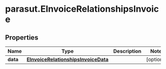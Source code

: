# parasut.EInvoiceRelationshipsInvoice

## Properties
Name | Type | Description | Notes
------------ | ------------- | ------------- | -------------
**data** | [**EInvoiceRelationshipsInvoiceData**](EInvoiceRelationshipsInvoiceData.md) |  | [optional] 


